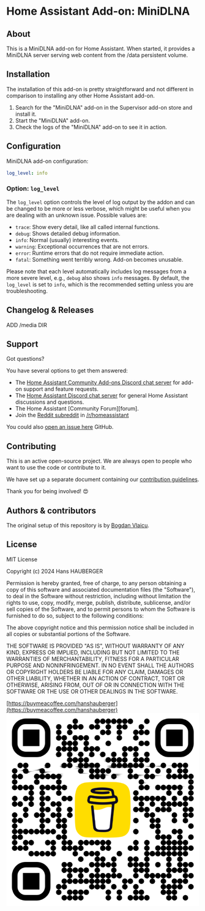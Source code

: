 # Home Assistant Add-on: MiniDLNA

## About

This is a MiniDLNA add-on for Home Assistant. When started, it provides a
MiniDLNA server serving web content from the /data persistent volume.

## Installation

The installation of this add-on is pretty straightforward and not different in
comparison to installing any other Home Assistant add-on.

1. Search for the "MiniDLNA" add-on in the Supervisor add-on store and install it.
1. Start the "MiniDLNA" add-on.
1. Check the logs of the "MiniDLNA" add-on to see it in action.

## Configuration

MiniDLNA add-on configuration:

```yaml
log_level: info
```

### Option: `log_level`

The `log_level` option controls the level of log output by the addon and can
be changed to be more or less verbose, which might be useful when you are
dealing with an unknown issue. Possible values are:

- `trace`: Show every detail, like all called internal functions.
- `debug`: Shows detailed debug information.
- `info`: Normal (usually) interesting events.
- `warning`: Exceptional occurrences that are not errors.
- `error`:  Runtime errors that do not require immediate action.
- `fatal`: Something went terribly wrong. Add-on becomes unusable.

Please note that each level automatically includes log messages from a
more severe level, e.g., `debug` also shows `info` messages. By default,
the `log_level` is set to `info`, which is the recommended setting unless
you are troubleshooting.


## Changelog & Releases



ADD /media DIR



## Support

Got questions?

You have several options to get them answered:

- The [Home Assistant Community Add-ons Discord chat server][discord] for add-on
  support and feature requests.
- The [Home Assistant Discord chat server][discord-ha] for general Home
  Assistant discussions and questions.
- The Home Assistant [Community Forum][forum].
- Join the [Reddit subreddit][reddit] in [/r/homeassistant][reddit]

You could also [open an issue here][issue] GitHub.

## Contributing

This is an active open-source project. We are always open to people who want to
use the code or contribute to it.

We have set up a separate document containing our
[contribution guidelines](CONTRIBUTING.md).

Thank you for being involved! :heart_eyes:

## Authors & contributors

The original setup of this repository is by [Bogdan Vlaicu][bvlaicu].


## License

MIT License

Copyright (c) 2024 Hans HAUBERGER

Permission is hereby granted, free of charge, to any person obtaining a copy
of this software and associated documentation files (the "Software"), to deal
in the Software without restriction, including without limitation the rights
to use, copy, modify, merge, publish, distribute, sublicense, and/or sell
copies of the Software, and to permit persons to whom the Software is
furnished to do so, subject to the following conditions:

The above copyright notice and this permission notice shall be included in all
copies or substantial portions of the Software.

THE SOFTWARE IS PROVIDED "AS IS", WITHOUT WARRANTY OF ANY KIND, EXPRESS OR
IMPLIED, INCLUDING BUT NOT LIMITED TO THE WARRANTIES OF MERCHANTABILITY,
FITNESS FOR A PARTICULAR PURPOSE AND NONINFRINGEMENT. IN NO EVENT SHALL THE
AUTHORS OR COPYRIGHT HOLDERS BE LIABLE FOR ANY CLAIM, DAMAGES OR OTHER
LIABILITY, WHETHER IN AN ACTION OF CONTRACT, TORT OR OTHERWISE, ARISING FROM,
OUT OF OR IN CONNECTION WITH THE SOFTWARE OR THE USE OR OTHER DEALINGS IN THE
SOFTWARE.

[https://buymeacoffee.com/hanshauberger](https://buymeacoffee.com/hanshauberger)
![buymeacoffee](bmc_qr.png)


[commits-shield]: https://img.shields.io/github/commit-activity/y/bvlaicu/addon-minidlna.svg
[commits]: https://github.com/bvlaicu/home-assistant-addons/commits/master
[contributors]: https://github.com/bvlaicu/home-assistant-addons/graphs/contributors
[discord-ha]: https://discord.gg/c5DvZ4e
[discord-shield]: https://img.shields.io/discord/478094546522079232.svg
[discord]: https://discord.me/hassioaddons
[dockerhub]: https://hub.docker.com/r/hassioaddons/minidlna
[forum-shield]: https://img.shields.io/badge/community-forum-brightgreen.svg
[bvlaicu]: https://github.com/bvlaicu
[gitlabci-shield]: https://gitlab.com/bvlaicu/addon-minidlna/badges/master/pipeline.svg
[gitlabci]: https://gitlab.com/bvlaicu/addon-minidlna/pipelines
[i386-shield]: https://img.shields.io/badge/i386-yes-green.svg
[issue]: https://github.com/bvlaicu/home-assistant-addons/issues
[keepchangelog]: http://keepachangelog.com/en/1.0.0/
[license-shield]: https://img.shields.io/github/license/bvlaicu/addon-minidlna.svg
[maintenance-shield]: https://img.shields.io/maintenance/yes/2020.svg
[project-stage-shield]: https://img.shields.io/badge/project%20stage-production%20ready-brightgreen.svg
[reddit]: https://reddit.com/r/homeassistant
[releases-shield]: https://img.shields.io/github/release/bvlaicu/addon-minidlna.svg
[releases]: https://github.com/bvlaicu/home-assistant-addons/releases
[repository]: https://github.com/hassio-addons/repository
[semver]: http://semver.org/spec/v2.0.0.html
